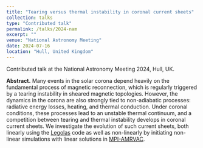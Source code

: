 ```yaml
---
title: "Tearing versus thermal instability in coronal current sheets"
collection: talks
type: "Contributed talk"
permalink: /talks/2024-nam
excerpt: ""
venue: "National Astronomy Meeting"
date: 2024-07-16
location: "Hull, United Kingdom"
---
```


Contributed talk at the National Astronomy Meeting 2024, Hull, UK.

__Abstract.__ Many events in the solar corona depend heavily on the fundamental process of magnetic reconnection, which is regularly triggered by a tearing instability in sheared magnetic topologies. However, the dynamics in the corona are also strongly tied to non-adiabatic processes: radiative energy losses, heating, and thermal conduction. Under coronal conditions, these processes lead to an unstable thermal continuum, and a competition between tearing and thermal instability develops in coronal current sheets. We investigate the evolution of such current sheets, both linearly using the [Legolas](https://legolas.science) code as well as non-linearly by initiating non-linear simulations with linear solutions in [MPI-AMRVAC](https://amrvac.org).
